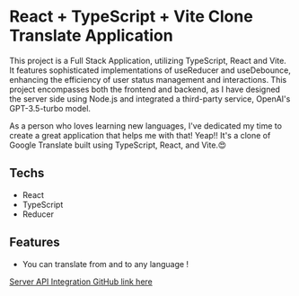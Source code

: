 # React + TypeScript + Vite Clone Translate Application

This project is a Full Stack Application, utilizing TypeScript, React and Vite. It features sophisticated implementations of useReducer and useDebounce, enhancing the efficiency of user status management and interactions. This project encompasses both the frontend and backend, as I have designed the server side using Node.js and integrated a third-party service, OpenAI's GPT-3.5-turbo model.

As a person who loves learning new languages, I've dedicated my time to create a great application that helps me with that! Yeap!! It's a clone of Google Translate built using TypeScript, React, and Vite.😍

## Techs
- React
- TypeScript
- Reducer

## Features

- You can translate from and to any language !

[Server API Integration GitHub link here](https://github.com/ValeGottardello/apiCloneTranslate)
